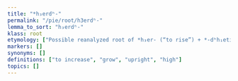 ```yaml
---
title: "*h₃erdʰ-"
permalink: "/pie/root/h3erdʰ-"
lemma_to_sort: "h₃erdʰ-"
klass: root
etymology: ["Possible reanalyzed root of *h₃er- (“to rise”) +‎ *-dʰh₁eti."]
markers: []
synonyms: []
definitions: ["to increase", "grow", "upright", "high"]
topics: []
---
```

